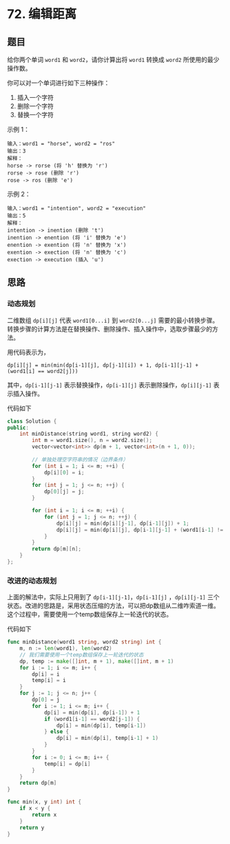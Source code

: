 # 72. 编辑距离

## 题目

给你两个单词 `word1` 和 `word2`，请你计算出将 `word1` 转换成 `word2` 所使用的最少操作数。

你可以对一个单词进行如下三种操作：

1. 插入一个字符
2. 删除一个字符
3. 替换一个字符

示例 1：
```
输入：word1 = "horse", word2 = "ros"
输出：3
解释：
horse -> rorse (将 'h' 替换为 'r')
rorse -> rose (删除 'r')
rose -> ros (删除 'e')
```

示例 2：
```
输入：word1 = "intention", word2 = "execution"
输出：5
解释：
intention -> inention (删除 't')
inention -> enention (将 'i' 替换为 'e')
enention -> exention (将 'n' 替换为 'x')
exention -> exection (将 'n' 替换为 'c')
exection -> execution (插入 'u')
```

## 思路

### 动态规划

二维数组 `dp[i][j]` 代表 `word1[0...i]` 到 `word2[0...j]` 需要的最小转换步骤。转换步骤的计算方法是在替换操作、删除操作、插入操作中，选取步骤最少的方法。

用代码表示为，

` dp[i][j] = min(min(dp[i-1][j], dp[j-1][i]) + 1, dp[i-1][j-1] + (word1[i] == word2[j])) `

其中，`dp[i-1][j-1]` 表示替换操作，`dp[i-1][j]` 表示删除操作，`dp[i][j-1]` 表示插入操作。

代码如下

```C++
class Solution {
public:
    int minDistance(string word1, string word2) {
        int m = word1.size(), n = word2.size();
        vector<vector<int>> dp(m + 1, vector<int>(n + 1, 0));
        
        // 单独处理空字符串的情况（边界条件）
        for (int i = 1; i <= m; ++i) {
            dp[i][0] = i;
        }
        for (int j = 1; j <= n; ++j) {
            dp[0][j] = j;
        }

        for (int i = 1; i <= m; ++i) {
            for (int j = 1; j <= n; ++j) {
                dp[i][j] = min(dp[i][j-1], dp[i-1][j]) + 1;
                dp[i][j] = min(dp[i][j], dp[i-1][j-1] + (word1[i-1] != word2[j-1]));
            }
        }
        return dp[m][n];
    }
};
```

### 改进的动态规划

上面的解法中，实际上只用到了 `dp[i-1][j-1]`，`dp[i-1][j]` ，`dp[i][j-1]` 三个状态。改进的思路是，采用状态压缩的方法，可以把dp数组从二维咋索道一维。这个过程中，需要使用一个temp数组保存上一轮迭代的状态。

代码如下

```Go
func minDistance(word1 string, word2 string) int {
    m, n := len(word1), len(word2)
    // 我们需要使用一个temp数组保存上一轮迭代的状态
    dp, temp := make([]int, m + 1), make([]int, m + 1)
    for i := 1; i <= m; i++ {
        dp[i] = i
        temp[i] = i
    }
    for j := 1; j <= n; j++ {
        dp[0] = j
        for i := 1; i <= m; i++ {
            dp[i] = min(dp[i], dp[i-1]) + 1
            if (word1[i-1] == word2[j-1]) {
                dp[i] = min(dp[i], temp[i-1])
            } else {
                dp[i] = min(dp[i], temp[i-1] + 1)
            }
        }
        for i := 0; i <= m; i++ {
            temp[i] = dp[i]
        } 
    }
    return dp[m]
}

func min(x, y int) int {
    if x < y {
        return x
    }
    return y
}
```

